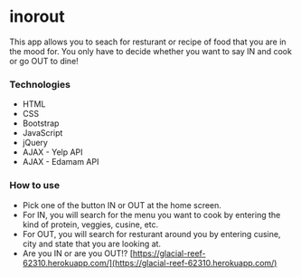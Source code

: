 # inorout

This app allows you to seach for resturant or recipe of food that you are in the mood for. You only have to decide whether you want to say IN and cook or go OUT to dine!


### Technologies
* HTML
* CSS
* Bootstrap
* JavaScript 
* jQuery
* AJAX - Yelp API
* AJAX - Edamam API

### How to use
* Pick one of the button IN or OUT at the home screen.
* For IN, you will search for the menu you want to cook by entering the kind of protein, veggies, cusine, etc.
* For OUT, you will search for resturant around you by entering cusine, city and state that you are looking at.
* Are you IN or are you OUT!? [https://glacial-reef-62310.herokuapp.com/](https://glacial-reef-62310.herokuapp.com/)
